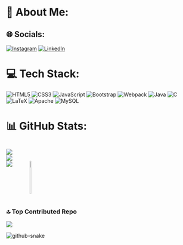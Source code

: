 #  👾 About Me:


## 🌐 Socials:
[![Instagram](https://img.shields.io/badge/Instagram-%23E4405F.svg?logo=Instagram&logoColor=white)](https://instagram.com/https://www.instagram.com/andrewthurler/) [![LinkedIn](https://img.shields.io/badge/LinkedIn-%230077B5.svg?logo=linkedin&logoColor=white)](https://linkedin.com/in/https://www.linkedin.com/in/andrew-thurler/) 

# 💻 Tech Stack:
![HTML5](https://img.shields.io/badge/html5-%23E34F26.svg?style=for-the-badge&logo=html5&logoColor=white) ![CSS3](https://img.shields.io/badge/css3-%231572B6.svg?style=for-the-badge&logo=css3&logoColor=white) 
![JavaScript](https://img.shields.io/badge/javascript-%23323330.svg?style=for-the-badge&logo=javascript&logoColor=%23F7DF1E) ![Bootstrap](https://img.shields.io/badge/bootstrap-%238511FA.svg?style=for-the-badge&logo=bootstrap&logoColor=white) ![Webpack](https://img.shields.io/badge/webpack-%238DD6F9.svg?style=for-the-badge&logo=webpack&logoColor=black) ![Java](https://img.shields.io/badge/java-%23ED8B00.svg?style=for-the-badge&logo=openjdk&logoColor=white) ![C](https://img.shields.io/badge/c-%2300599C.svg?style=for-the-badge&logo=c&logoColor=white)  ![LaTeX](https://img.shields.io/badge/latex-%23008080.svg?style=for-the-badge&logo=latex&logoColor=white)   ![Apache](https://img.shields.io/badge/apache-%23D42029.svg?style=for-the-badge&logo=apache&logoColor=white) ![MySQL](https://img.shields.io/badge/mysql-4479A1.svg?style=for-the-badge&logo=mysql&logoColor=white)
# 📊 GitHub Stats:

<div style="display: flex; flex-direction: row; align-items: center;">
  <p style="max-width: 20vw; margin-right: 20px;">
    <img style="display: inline-block" src="https://github-readme-stats.vercel.app/api?username=Thurlerr&theme=nightowl&hide_border=true&include_all_commits=false&count_private=false"><br/>
    <img style="display: inline-block" src="https://nirzak-streak-stats.vercel.app/?user=Thurlerr&theme=nightowl&hide_border=true"><br/>
    <img style="display: inline-block" src="https://github-readme-stats.vercel.app/api/top-langs/?username=Thurlerr&theme=nightowl&hide_border=true&include_all_commits=false&count_private=false&layout=compact">
  <img align="right" src="https://github.com/user-attachments/assets/b833b3a0-ce20-404d-9114-68a9af0a559a" alt="image" style="display: inline-block; position: relative; top:0; right:0; width:20%" />
  </p>
</div>

  <!-- 
 ![](https://github-readme-stats.vercel.app/api?username=Thurlerr&theme=nightowl&hide_border=true&include_all_commits=false&count_private=false)<br/>
  ![](https://nirzak-streak-stats.vercel.app/?user=Thurlerr&theme=nightowl&hide_border=true)<br/>
  ![](https://github-readme-stats.vercel.app/api/top-langs/?username=Thurlerr&theme=nightowl&hide_border=true&include_all_commits=false&count_private=false&layout=compact) -->
 

  <!-- ![image alt >](https://github.com/user-attachments/assets/b833b3a0-ce20-404d-9114-68a9af0a559a) -->

  
### 🔝 Top Contributed Repo
![](https://github-contributor-stats.vercel.app/api?username=Thurlerr&limit=5&theme=radical&combine_all_yearly_contributions=true)

<!-- Proudly created with GPRM ( https://gprm.itsvg.in ) -->
<picture>
                                                   <!--    https://raw.githubusercontent.com/Thurlerr/Thurlerr/e6db5af57cbc99830a672964e02e81a973c89573/github-snake-dark.svg -->
  <source media="(prefers-color-scheme: dark)" srcset="https://raw.githubusercontent.com/Thurlerr/Thurlerr/e6db5af57cbc99830a672964e02e81a973c89573/github-snake-dark.svg" />
  <source media="(prefers-color-scheme: light)" srcset="https://raw.githubusercontent.com/Thurlerr/Thurlerr/41f06b8f040313ba86e3521f6ebb840959070633/github-snake.svg" />
  <img alt="github-snake" src="https://raw.githubusercontent.com/Thurller/Thurller/output/github-snake.svg" />
</picture>
<style>
  img[alt$=">"] {
  float: right;
}
</style>

